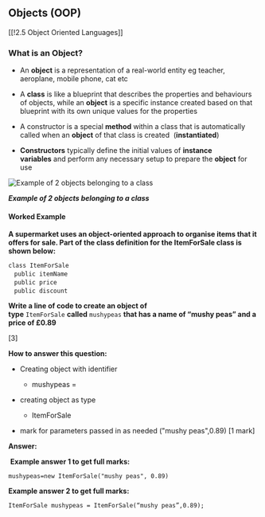 ## Objects (OOP)
[[!2.5 Object Oriented Languages]]

### What is an Object?

- An **object** is a representation of a real-world entity eg teacher, aeroplane, mobile phone, cat etc
    
- A **class** is like a blueprint that describes the properties and behaviours of objects, while an **object** is a specific instance created based on that blueprint with its own unique values for the properties
    
- A constructor is a special **method** within a class that is automatically called when an **object** of that class is created  (**instantiated**)
    
- **Constructors** typically define the initial values of **instance variables** and perform any necessary setup to prepare the **object** for use
    

![Example of 2 objects belonging to a class](https://cdn.savemyexams.com/cdn-cgi/image/f=auto,width=3840/https://cdn.savemyexams.com/uploads/2023/09/objectsand-classes.png)

_**Example of 2 objects belonging to a class**_

#### Worked Example

**A supermarket uses an object-oriented approach to organise items that it offers for sale. Part of the class definition for the ItemForSale class is shown below:**

`class ItemForSale`  
   `public itemName`  
   `public price`  
   `public discount`

**Write a line of code to create an object of type** `ItemForSale` **called** `mushypeas` **that has a name of “mushy peas” and a price of £0.89**   

[3]

**How to answer this question:**

- Creating object with identifier
    
    - mushypeas =
        
- creating object as type
    
    - ItemForSale
        
- mark for parameters passed in as needed ("mushy peas",0.89) [1 mark]
    

**Answer:**

 **Example answer 1 to get full marks:**

`mushypeas=new ItemForSale("mushy peas", 0.89)`

**Example answer 2 to get full marks:**

`ItemForSale mushypeas = ItemForSale(“mushy peas”,0.89);`